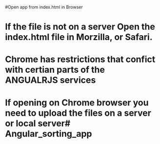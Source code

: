 #Open app from index.html in Browser 

# If the file is not on a server Open the index.html file in Morzilla, or Safari.

# Chrome has restrictions that confict with certian parts of the ANGUALRJS services

# If opening on Chrome browser you need to upload the files on a server or local server# Angular_sorting_app
